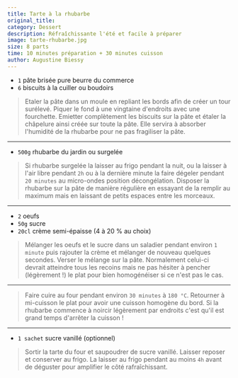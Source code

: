 ```yaml
---
title: Tarte à la rhubarbe
original_title: 
category: Dessert
description: Réfraîchissante l'été et facile à préparer
image: tarte-rhubarbe.jpg
size: 8 parts
time: 10 minutes préparation + 30 minutes cuisson
author: Augustine Biessy
---
```


* `1` pâte brisée pure beurre du commerce
* `6` biscuits à la cuiller ou boudoirs

> Etaler la pâte dans un moule en repliant les bords afin de créer un tour surélevé. Piquer le fond à une vingtaine d'endroits avec une fourchette. Emietter complètement les biscuits sur la pâte et étaler la châpelure ainsi créée sur toute la pâte. Elle servira à absorber l'humidité de la rhubarbe pour ne pas fragiliser la pâte.

---

* `500g` rhubarbe du jardin ou surgelée

> Si rhubarbe surgelée la laisser au frigo pendant la nuit, ou la laisser à l'air libre pendant `2h` ou à la dernière minute la faire dégeler pendant `20 minutes` au micro-ondes position décongélation. Disposer la rhubarbe sur la pâte de manière régulière en essayant de la remplir au maximum mais en laissant de petits espaces entre les morceaux.

---

* `2` oeufs
* `50g` sucre
* `20cl` crème semi-épaisse (4 à 20 % au choix)


> Mélanger les oeufs et le sucre dans un saladier pendant environ `1 minute` puis rajouter la crème et mélanger de nouveau quelques secondes. Verser le mélange sur la pâte. Normalement celui-ci devrait atteindre tous les recoins mais ne pas hésiter à pencher (légèrement !) le plat pour bien homogénéiser si ce n'est pas le cas.

---

> Faire cuire au four pendant environ `30 minutes` à `180 °C`. Retourner à mi-cuisson le plat pour avoir une cuisson homogène du bord. Si la rhubarbe commence à noircir légèrement par endroits c'est qu'il est grand temps d'arrêter la cuisson !

---

* `1 sachet` sucre vanillé (optionnel)

> Sortir la tarte du four et saupoudrer de sucre vanillé. Laisser reposer et conserver au frigo. La laisser au frigo pendant au moins `4h` avant de déguster pour amplifier le côté rafraîchissant.